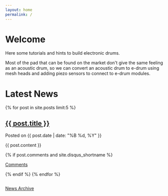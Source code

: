 ```yaml
---
layout: home
permalink: /
---
```


<h1>Welcome</h1>

Here some tutorials and hints to build electronic drums.

Most of the pad that can be found on the market don't give the same feeling as
an acoustic drum, so we can convert an acoustic drum to e-drum using mesh heads
and adding piezo sensors to connect to e-drum modules.

<h1>Latest News</h1>

{% for post in site.posts limit:5 %}
  <h2><a href="{{ post.url }}">{{ post.title }}</a></h2>

  <p>Posted on <time datetime="{{ post.date | datetime | date_to_xmlschema }}"{% if updated %} data-updated="true"{% endif %}>{{ post.date | date: "%B %d, %Y" }}</time></p>

  {{ post.content }}

  {% if post.comments and site.disqus_shortname %}
  <p><a href="{{ post.url }}#disqus_thread" data-disqus-identifier="{{ post.id | escape }}">Comments</a></p>
  {% endif %}
{% endfor %}

<p class="text-center" style="margin-top: 2em;">
  <a class="btn btn-lg btn-default" href="/news/archive/"><i class="fa fa-calendar fa-fw"></i> News Archive</a>
</p>
